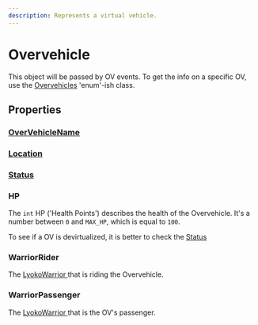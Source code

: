 ```yaml
---
description: Represents a virtual vehicle.
---
```


# Overvehicle

This object will be passed by OV events. To get the info on a specific OV, use the [Overvehicles](overvehicles.md) 'enum'-ish class.

## Properties

### [OverVehicleName](overvehiclename.md)

### [Location](../../realworld/location/genericlocation.md)

### [Status](ov\_status.md)

### HP

The `int` HP ('Health Points') describes the health of the Overvehicle. It's a number between `0` and `MAX_HP`, which is equal to `100`.

To see if a OV is devirtualized, it is better to check the [Status](ov\_status.md)

### WarriorRider

The [LyokoWarrior ](../lyokowarrior/lyokowarrior.md)that is riding the Overvehicle.

### WarriorPassenger

The [LyokoWarrior ](../lyokowarrior/lyokowarrior.md)that is the OV's passenger.
